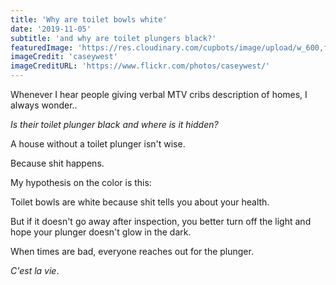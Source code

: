 ```yaml
---
title: 'Why are toilet bowls white'
date: '2019-11-05'
subtitle: 'and why are toilet plungers black?'
featuredImage: 'https://res.cloudinary.com/cupbots/image/upload/w_600,f_auto/v1656945586/plumber.jpg'
imageCredit: 'caseywest'
imageCreditURL: 'https://www.flickr.com/photos/caseywest/'
---
```


Whenever I hear people giving verbal MTV cribs description of homes, I always wonder..

_Is their toilet plunger black and where is it hidden?_

A house without a toilet plunger isn't wise.

Because shit happens.

My hypothesis on the color is this:

Toilet bowls are white because shit tells you about your health.

But if it doesn't go away after inspection, you better turn off the light and hope your plunger doesn't glow in the dark.

When times are bad, everyone reaches out for the plunger.

_C'est la vie_.
